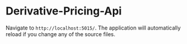 # Derivative-Pricing-Api
Navigate to `http://localhost:5015/`. The application will automatically reload if you change any of the source files.
